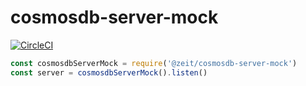 # cosmosdb-server-mock

[![CircleCI](https://circleci.com/gh/zeit/cosmosdb-server-mock.svg?style=svg&circle-token=497b6d8b05f4dad4d16d430e94a968c72ceaaf74)](https://circleci.com/gh/zeit/cosmosdb-server-mock)

```js
const cosmosdbServerMock = require('@zeit/cosmosdb-server-mock')
const server = cosmosdbServerMock().listen()
```
